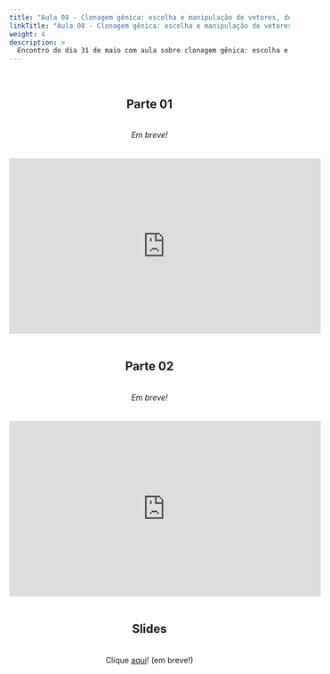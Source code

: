 ```yaml
---
title: "Aula 08 - Clonagem gênica: escolha e manipulação de vetores, desenho de primers, digestão, ligação e clonagem em E. coli"
linkTitle: "Aula 08 - Clonagem gênica: escolha e manipulação de vetores, desenho de primers, digestão, ligação e clonagem em E. coli"
weight: 4
description: >
  Encontro do dia 31 de maio com aula sobre clonagem gênica: escolha e manipulação de vetores, desenho de primers, digestão, ligação e clonagem em <i>E. coli</i>
---
```


<br>
<div align="center">
<h2>Parte 01</h2>
<br>
<i>Em breve!</i>
<br><br><br>
<iframe width="560" height="315" src="https://www.youtube.com/embed/" frameborder="0" allow="accelerometer; autoplay; clipboard-write; encrypted-media; gyroscope; picture-in-picture" allowfullscreen></iframe>
<br><br>

<h2>Parte 02</h2>
<br>
<i>Em breve!</i>
<br><br><br>
<iframe width="560" height="315" src="https://www.youtube.com/embed/" frameborder="0" allow="accelerometer; autoplay; clipboard-write; encrypted-media; gyroscope; picture-in-picture" allowfullscreen></iframe>
<br><br>

<h2>Slides</h2>
<br>
Clique <a href="">aqui</a>! (em breve!)
</div>
